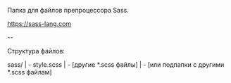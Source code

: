 Папка для файлов препроцессора Sass.

https://sass-lang.com

--

Структура файлов:

sass/
| - style.scss
| - [другие *.scss файлы]
| - [или подпапки с другими *.scss файлам]
